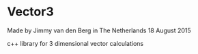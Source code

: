 # Vector3
Made by Jimmy van den Berg in The Netherlands
18 August 2015

c++ library for 3 dimensional vector calculations
